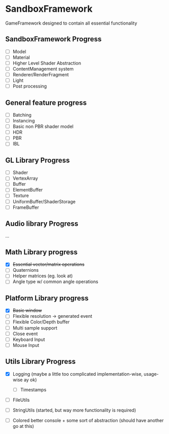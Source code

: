 # SandboxFramework

GameFramework designed to contain all essential functionality

## SandboxFramework Progress
- [ ] Model
- [ ] Material
- [ ] Higher Level Shader Abstraction
- [ ] ContentManagement system
- [ ] Renderer/RenderFragment
- [ ] Light
- [ ] Post processing

## General feature progress
- [ ] Batching
- [ ] Instancing
- [ ] Basic non PBR shader model
- [ ] HDR
- [ ] PBR
- [ ] IBL

## GL Library Progress
- [ ] Shader
- [ ] VertexArray
- [ ] Buffer
- [ ] ElementBuffer
- [ ] Texture
- [ ] UniformBuffer/ShaderStorage
- [ ] FrameBuffer

## Audio library Progress
...

## Math Library progress
- [x] ~~Essential vector/matrix operations~~
- [ ] Quaternions
- [ ] Helper matrices (eg. look at)
- [ ] Angle type w/ common angle operations

## Platform Library progress
- [x] ~~Basic window~~
- [ ] Flexible resolution -> generated event
- [ ] Flexible Color/Depth buffer
- [ ] Multi sample support
- [ ] Close event
- [ ] Keyboard Input
- [ ] Mouse Input

## Utils Library Progress
- [x] Logging (maybe a little too complicated implementation-wise, usage-wise ay ok)
  - [ ] Timestamps
- [ ] FileUtils
- [ ] StringUtils (started, but way more functionality is required)
- [ ] Colored better console + some sort of abstraction (should have another go at this)

